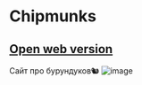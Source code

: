 # Chipmunks
## [Open web version](https://danilaverbytskyy.github.io/Chipmunks/)
Сайт про бурундуков🐿
![image](https://github.com/danilaverbytskyy/Chipmunks/assets/97106552/ac1ca14a-ff2b-474b-972e-6e46f66970d1)
